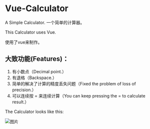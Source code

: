 # Vue-Calculator
A Simple Calculator.
一个简单的计算器。

This Calculator uses Vue.

使用了vue来制作。

## 大致功能(Features)：
1. 有小数点（Decimal point.）
2. 有退格（Backspace.）
3. 简单的解决了计算的精度丢失问题（Fixed the problem of loss of precision.）
4. 可以连续按 = 来连续计算（You can keep pressing the = to calculate result.）


The Calculator looks like this:

![图片](https://user-images.githubusercontent.com/80400730/204441215-81dea4b8-d212-42a3-a2ee-6e68dfa9fb47.png)

